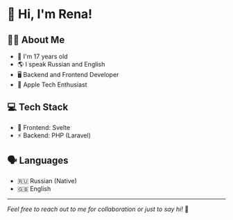 # 👋 Hi, I'm Rena!

## 👩‍💻 About Me
- 🎂 I'm 17 years old
- 🌎 I speak Russian and English
- 🖥️ Backend and Frontend Developer
- 🍎 Apple Tech Enthusiast

## 💻 Tech Stack
- 🎯 Frontend: Svelte
- ⚡ Backend: PHP (Laravel)

## 🗣️ Languages
- 🇷🇺 Russian (Native)
- 🇬🇧 English

---
*Feel free to reach out to me for collaboration or just to say hi!* 🤝
